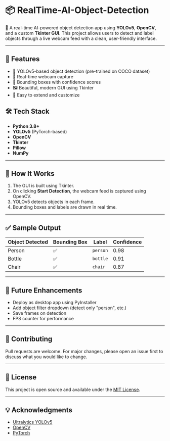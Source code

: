 
# 📦 RealTime-AI-Object-Detection

🎯 A real-time AI-powered object detection app using **YOLOv5**, **OpenCV**, and a custom **Tkinter GUI**. This project allows users to detect and label objects through a live webcam feed with a clean, user-friendly interface.

---

## 🚀 Features

- 🧠 YOLOv5-based object detection (pre-trained on COCO dataset)
- 🎥 Real-time webcam capture
- 🔲 Bounding boxes with confidence scores
- 🖼️ Beautiful, modern GUI using Tkinter
- 🧩 Easy to extend and customize



## 🛠️ Tech Stack

- **Python 3.8+**
- **YOLOv5** (PyTorch-based)
- **OpenCV**
- **Tkinter**
- **Pillow**
- **NumPy**

---


## 🧠 How It Works

1. The GUI is built using Tkinter.
2. On clicking **Start Detection**, the webcam feed is captured using OpenCV.
3. YOLOv5 detects objects in each frame.
4. Bounding boxes and labels are drawn in real time.

---

## ✅ Sample Output

| Object Detected | Bounding Box | Label    | Confidence |
| --------------- | ------------ | -------- | ---------- |
| Person          | ✅            | `person` | 0.98       |
| Bottle          | ✅            | `bottle` | 0.91       |
| Chair           | ✅            | `chair`  | 0.87       |

---

## 🧩 Future Enhancements

* Deploy as desktop app using PyInstaller
* Add object filter dropdown (detect only "person", etc.)
* Save frames on detection
* FPS counter for performance

---

## 🤝 Contributing

Pull requests are welcome. For major changes, please open an issue first to discuss what you would like to change.

---

## 📄 License

This project is open source and available under the [MIT License](LICENSE).

---

## 💡 Acknowledgments

* [Ultralytics YOLOv5](https://github.com/ultralytics/yolov5)
* [OpenCV](https://opencv.org/)
* [PyTorch](https://pytorch.org/)

```


